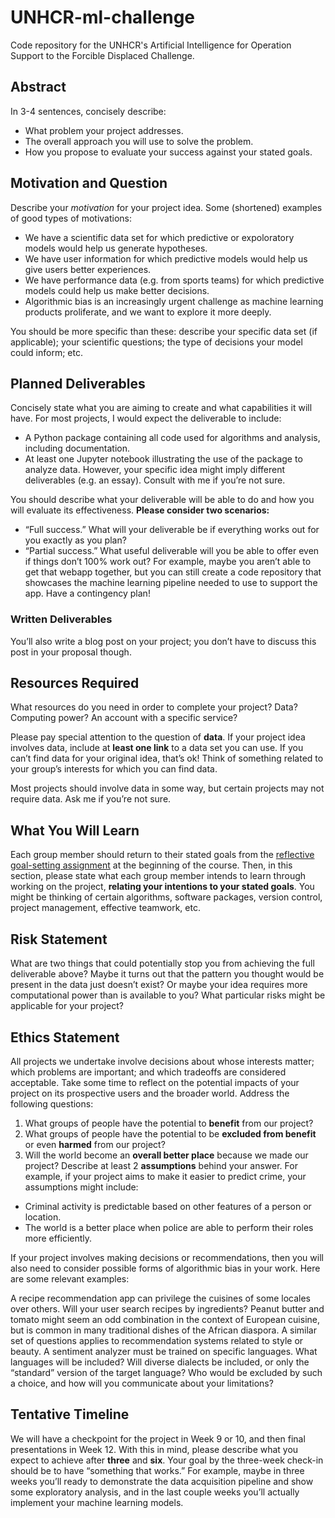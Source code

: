 # UNHCR-ml-challenge
Code repository for the UNHCR's Artificial Intelligence for Operation Support to the Forcible Displaced Challenge.

## Abstract
In 3-4 sentences, concisely describe:

- What problem your project addresses.
- The overall approach you will use to solve the problem.
- How you propose to evaluate your success against your stated goals.

## Motivation and Question
Describe your _motivation_ for your project idea. Some (shortened) examples of good types of motivations:

- We have a scientific data set for which predictive or expoloratory models would help us generate hypotheses.
- We have user information for which predictive models would help us give users better experiences.
- We have performance data (e.g. from sports teams) for which predictive models could help us make better decisions.
- Algorithmic bias is an increasingly urgent challenge as machine learning products proliferate, and we want to explore it more deeply.

You should be more specific than these: describe your specific data set (if applicable); your scientific questions; the type of decisions your model could inform; etc.

## Planned Deliverables
Concisely state what you are aiming to create and what capabilities it will have. For most projects, I would expect the deliverable to include:

- A Python package containing all code used for algorithms and analysis, including documentation.
- At least one Jupyter notebook illustrating the use of the package to analyze data.
However, your specific idea might imply different deliverables (e.g. an essay). Consult with me if you’re not sure.

You should describe what your deliverable will be able to do and how you will evaluate its effectiveness. **Please consider two scenarios:**

- “Full success.” What will your deliverable be if everything works out for you exactly as you plan?
- “Partial success.” What useful deliverable will you be able to offer even if things don’t 100% work out? For example, maybe you aren’t able to get that webapp together, but you can still create a code repository that showcases the machine learning pipeline needed to use to support the app. Have a contingency plan!

### Written Deliverables
You’ll also write a blog post on your project; you don’t have to discuss this post in your proposal though.

## Resources Required
What resources do you need in order to complete your project? Data? Computing power? An account with a specific service?

Please pay special attention to the question of **data**. If your project idea involves data, include at **least one link** to a data set you can use. If you can’t find data for your original idea, that’s ok! Think of something related to your group’s interests for which you can find data.

Most projects should involve data in some way, but certain projects may not require data. Ask me if you’re not sure.

## What You Will Learn
Each group member should return to their stated goals from the [reflective goal-setting assignment](https://middlebury-csci-0451.github.io/CSCI-0451-s24/assignments/process/goal-setting.html) at the beginning of the course. Then, in this section, please state what each group member intends to learn through working on the project, **relating your intentions to your stated goals**. You might be thinking of certain algorithms, software packages, version control, project management, effective teamwork, etc.

## Risk Statement
What are two things that could potentially stop you from achieving the full deliverable above? Maybe it turns out that the pattern you thought would be present in the data just doesn’t exist? Or maybe your idea requires more computational power than is available to you? What particular risks might be applicable for your project?

## Ethics Statement
All projects we undertake involve decisions about whose interests matter; which problems are important; and which tradeoffs are considered acceptable. Take some time to reflect on the potential impacts of your project on its prospective users and the broader world. Address the following questions:

1. What groups of people have the potential to **benefit** from our project?
2. What groups of people have the potential to be **excluded from benefit** or even **harmed** from our project?
3. Will the world become an **overall better place** because we made our project? Describe at least 2 **assumptions** behind your answer. For example, if your project aims to make it easier to predict crime, your assumptions might include:
  - Criminal activity is predictable based on other features of a person or location.
  - The world is a better place when police are able to perform their roles more efficiently.

If your project involves making decisions or recommendations, then you will also need to consider possible forms of algorithmic bias in your work. Here are some relevant examples:

A recipe recommendation app can privilege the cuisines of some locales over others. Will your user search recipes by ingredients? Peanut butter and tomato might seem an odd combination in the context of European cuisine, but is common in many traditional dishes of the African diaspora. A similar set of questions applies to recommendation systems related to style or beauty.
A sentiment analyzer must be trained on specific languages. What languages will be included? Will diverse dialects be included, or only the “standard” version of the target language? Who would be excluded by such a choice, and how will you communicate about your limitations?

## Tentative Timeline
We will have a checkpoint for the project in Week 9 or 10, and then final presentations in Week 12. With this in mind, please describe what you expect to achieve after **three** and **six**. Your goal by the three-week check-in should be to have “something that works.” For example, maybe in three weeks you’ll ready to demonstrate the data acquisition pipeline and show some exploratory analysis, and in the last couple weeks you’ll actually implement your machine learning models.

